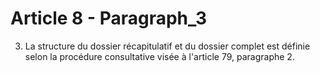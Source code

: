 # Article 8 - Paragraph_3

3. La structure du dossier récapitulatif et du dossier complet est définie selon la procédure consultative visée à l'article 79, paragraphe 2.
